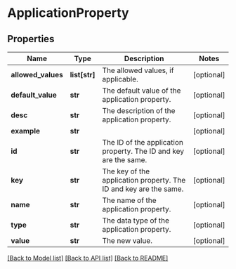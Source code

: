 # ApplicationProperty

## Properties
Name | Type | Description | Notes
------------ | ------------- | ------------- | -------------
**allowed_values** | **list[str]** | The allowed values, if applicable. | [optional] 
**default_value** | **str** | The default value of the application property. | [optional] 
**desc** | **str** | The description of the application property. | [optional] 
**example** | **str** |  | [optional] 
**id** | **str** | The ID of the application property. The ID and key are the same. | [optional] 
**key** | **str** | The key of the application property. The ID and key are the same. | [optional] 
**name** | **str** | The name of the application property. | [optional] 
**type** | **str** | The data type of the application property. | [optional] 
**value** | **str** | The new value. | [optional] 

[[Back to Model list]](../README.md#documentation-for-models) [[Back to API list]](../README.md#documentation-for-api-endpoints) [[Back to README]](../README.md)

